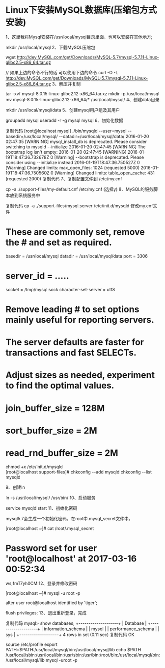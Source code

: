 # Linux下安装MySQL数据库(压缩包方式安装)

1、这里我将Mysql安装在/usr/local/mysql目录里面，也可以安装在其他地方;

mkdir /usr/local/mysql
2、下载MySQL压缩包

wget http://dev.MySQL.com/get/Downloads/MySQL-5.7/mysql-5.7.11-Linux-glibc2.5-x86_64.tar.gz 

// 如果上边的命令不行的话 可以使用下边的命令
curl -O -L http://dev.MySQL.com/get/Downloads/MySQL-5.7/mysql-5.7.11-Linux-glibc2.5-x86_64.tar.gz 
3、解压并复制

tar -xvf mysql-8.0.15-linux-glibc2.12-x86_64.tar.xz 
mkdir -p /usr/local/mysql  
mv mysql-8.0.15-linux-glibc2.12-x86_64/* /usr/local/mysql/
4、创建data目录

mkdir /usr/local/mysql/data
5、创建mysql用户组及其用户

groupadd mysql
useradd -r -g mysql mysql
6、初始化数据

复制代码
[root@localhost mysql] ./bin/mysqld --user=mysql --basedir=/usr/local/mysql/ --datadir=/usr/local/mysql/data/
2016-01-20 02:47:35 [WARNING] mysql_install_db is deprecated. Please consider switching to mysqld --initialize
2016-01-20 02:47:45 [WARNING] The bootstrap log isn't empty:
2016-01-20 02:47:45 [WARNING] 2016-01-19T18:47:36.732678Z 0 [Warning] --bootstrap is deprecated. Please consider using --initialize instead
2016-01-19T18:47:36.750527Z 0 [Warning] Changed limits: max_open_files: 1024 (requested 5000)
2016-01-19T18:47:36.750560Z 0 [Warning] Changed limits: table_open_cache: 431 (requested 2000)
复制代码
7、复制配置文件到 /etc/my.cnf

cp -a ./support-files/my-default.cnf /etc/my.cnf (选择y) 
8、MySQL的服务脚本放到系统服务中

复制代码
cp -a ./support-files/mysql.server /etc/init.d/mysqld
修改my.cnf文件
# These are commonly set, remove the # and set as required.
basedir = /usr/local/mysql
datadir = /usr/local/mysql/data
port = 3306
# server_id = .....
socket = /tmp/mysql.sock
character-set-server = utf8
# Remove leading # to set options mainly useful for reporting servers.
# The server defaults are faster for transactions and fast SELECTs.
# Adjust sizes as needed, experiment to find the optimal values.
# join_buffer_size = 128M
# sort_buffer_size = 2M
# read_rnd_buffer_size = 2M 

chmod +x /etc/init.d/mysqld    
[root@localhost support-files]# chkconfig --add mysqld
chkconfig --list mysqld


9、创建In

ln -s /usr/local/mysql/  /usr/bin/
10、启动服务

service mysqld start 
11、初始化密码

mysql5.7会生成一个初始化密码，在root中.mysql_secret文件中。

[root@localhost ~]# cat /root/.mysql_secret
# Password set for user 'root@localhost' at 2017-03-16 00:52:34 
ws;fmT7yh0CM
12、登录并修改密码

[root@localhost ~]# mysql -u root -p

alter user root@localhost identified by 'tiger';

flush privileges;
13、退出重新登录，完成

复制代码
mysql> show databases;
+--------------------+
| Database           |
+--------------------+
| information_schema |
| mysql              |
| performance_schema |
| sys                |
+--------------------+
4 rows in set (0.11 sec)
复制代码
OK


source /etc/profile
export PATH=$PATH:/usr/local/mysql/bin:/usr/local/mysql/lib
echo $PATH
/usr/local/sbin:/usr/local/bin:/usr/sbin:/usr/bin:/root/bin:/usr/local/mysql/bin:/usr/local/mysql/lib
mysql -uroot -p